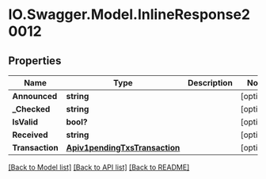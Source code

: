 # IO.Swagger.Model.InlineResponse20012
## Properties

Name | Type | Description | Notes
------------ | ------------- | ------------- | -------------
**Announced** | **string** |  | [optional] 
**_Checked** | **string** |  | [optional] 
**IsValid** | **bool?** |  | [optional] 
**Received** | **string** |  | [optional] 
**Transaction** | [**Apiv1pendingTxsTransaction**](Apiv1pendingTxsTransaction.md) |  | [optional] 

[[Back to Model list]](../README.md#documentation-for-models) [[Back to API list]](../README.md#documentation-for-api-endpoints) [[Back to README]](../README.md)

